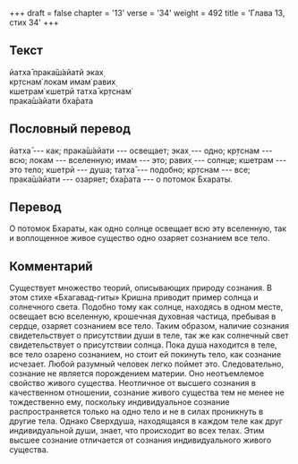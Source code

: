 +++
draft = false
chapter = '13'
verse = '34'
weight = 492
title = 'Глава 13, стих 34'
+++
## Текст

йатха̄ прака̄ш́айатй эках̣  
кр̣тснам̇ локам имам̇ равих̣  
кшетрам̇ кшетрӣ татха̄ кр̣тснам̇  
прака̄ш́айати бха̄рата

## Пословный перевод

йатха̄ --- как; прака̄ш́айати --- освещает; эках̣ --- одно; кр̣тснам --- всю;
локам --- вселенную; имам --- это; равих̣ --- солнце; кшетрам --- это
тело; кшетрӣ --- душа; татха̄ --- подобно; кр̣тснам --- все; прака̄ш́айати
--- озаряет; бха̄рата --- о потомок Бхараты.

## Перевод

О потомок Бхараты, как одно солнце освещает всю эту вселенную, так и
воплощенное живое существо одно озаряет сознанием все тело.

## Комментарий

Существует множество теорий, описывающих природу сознания. В этом стихе
«Бхагавад-гиты» Кришна приводит пример солнца и солнечного света.
Подобно тому как солнце, находясь в одном месте, освещает всю вселенную,
крошечная духовная частица, пребывая в сердце, озаряет сознанием все
тело. Таким образом, наличие сознания свидетельствует о присутствии души
в теле, так же как солнечный свет свидетельствует о присутствии солнца.
Пока душа находится в теле, все тело озарено сознанием, но стоит ей
покинуть тело, как сознание исчезает. Любой разумный человек легко
поймет это. Следовательно, сознание не является порождением материи. Оно
неотъемлемое свойство живого существа. Неотличное от высшего сознания в
качественном отношении, сознание живого существа тем не менее не
тождественно ему, поскольку индивидуальное сознание распространяется
только на одно тело и не в силах проникнуть в другие тела. Однако
Сверхдуша, находящаяся в каждом теле как друг индивидуальной души,
знает, что происходит во всех телах. Этим высшее сознание отличается от
сознания индивидуального живого существа.
